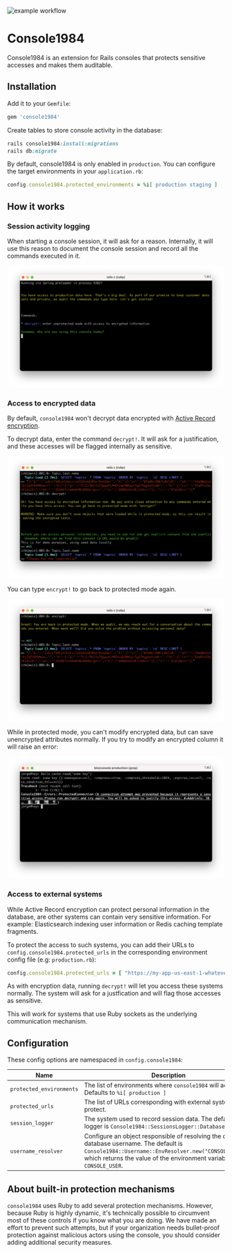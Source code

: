 ![example workflow](https://github.com/basecamp/console1984/actions/workflows/build.yml/badge.svg)

# Console1984

Console1984 is an extension for Rails consoles that protects sensitive accesses and makes them auditable.

## Installation

Add it to your `Gemfile`:

```ruby
gem 'console1984'
```

Create tables to store console activity in the database:

```ruby
rails console1984:install:migrations
rails db:migrate
```

By default, console1984 is only enabled in `production`. You can configure the target environments in your `application.rb`:

```ruby
config.console1984.protected_environments = %i[ production staging ]
```

## How it works

### Session activity logging

When starting a console session, it will ask for a reason. Internally, it will use this reason to document the console session and record all the commands executed in it.

![console-session-reason](docs/images/console-session-reason.png)

### Access to encrypted data

By default, `console1984` won't decrypt data encrypted with [Active Record encryption](https://edgeguides.rubyonrails.org/active_record_encryption.html).

To decrypt data, enter the command `decrypt!`. It will ask for a justification, and these accesses will be flagged internally as sensitive.

![console-session-reason](docs/images/console-decrypt.png)

You can type `encrypt!` to go back to protected mode again.

![console-session-reason](docs/images/console-encrypt.png)

While in protected mode, you can't modify encrypted data, but can save unencrypted attributes normally. If you try to modify an encrypted column it will raise an error:

![console-session-reason](docs/images/console-protect-urls.png)

### Access to external systems

While Active Record encryption can protect personal information in the database, are other systems can contain very sensitive information. For example: Elasticsearch indexing user information or Redis caching template fragments.

To protect the access to such systems, you can add their URLs to `config.console1984.protected_urls` in the corresponding environment config file (e.g: `production.rb`):

```ruby
config.console1984.protected_urls = [ "https://my-app-us-east-1-whatever.us-east-1.es.amazonaws.com", "redis://my-app-cache-1.whatever.cache.amazonaws.com:6379" ]
```

As with encryption data, running `decrypt!` will let you access these systems normally. The system will ask for a justfication and will flag those accesses as sensitive.

This will work for systems that use Ruby sockets as the underlying communication mechanism.

## Configuration

These config options are namespaced in `config.console1984`:

| Name                     | Description                                                  |
| ------------------------ | ------------------------------------------------------------ |
| `protected_environments` | The list of environments where `console1984` will act on. Defaults to `%i[ production ]` |
| `protected_urls`         | The list of URLs corresponding with external systems to protect. |
| `session_logger`         | The system used to record session data. The default logger is `Console1984::SessionsLogger::Database`. |
| `username_resolver`      | Configure an object responsible of resolving the current database username. The default is `Console1984::Username::EnvResolver.new("CONSOLE_USER")`, which returns the value of the environment variable `CONSOLE_USER`. |

## About built-in protection mechanisms

`console1984` uses Ruby to add several protection mechanisms. However, because Ruby is highly dynamic, it's technically possible to circumvent most of these controls if you know what you are doing. We have made an effort to prevent such attempts, but if your organization needs bullet-proof protection against malicious actors using the console, you should consider adding additional security measures.

